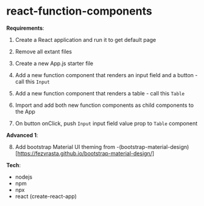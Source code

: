 # react-function-components

**Requirements**:

1. Create a React application and run it to get default page

2. Remove all extant files

3. Create a new App.js starter file

4. Add a new function component that renders an input field and a button - call this `Input`

5. Add a new function component that renders a table - call this `Table`

6. Import and add both new function components as child components to the App

7. On button onClick, push `Input` input field value prop to `Table` component

**Advanced 1**:

8. Add bootstrap Material UI theming from -(bootstrap-material-design)[https://fezvrasta.github.io/bootstrap-material-design/]

**Tech**:

- nodejs
- npm
- npx
- react (create-react-app)